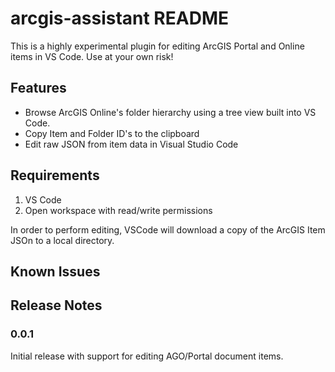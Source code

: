 # arcgis-assistant README

This is a highly experimental plugin for editing ArcGIS Portal and Online items in VS Code. Use at your own risk!

## Features

 - Browse ArcGIS Online's folder hierarchy using a tree view built into VS Code.
 - Copy Item and Folder ID's to the clipboard
 - Edit raw JSON from item data in Visual Studio Code

## Requirements

1. VS Code
2. Open workspace with read/write permissions

In order to perform editing, VSCode will download a copy of the ArcGIS Item JSOn to a local directory.

## Known Issues


## Release Notes

### 0.0.1

Initial release with support for editing AGO/Portal document items.